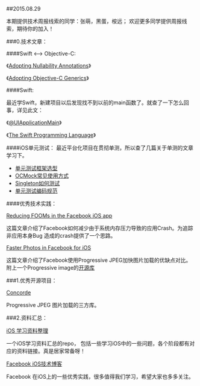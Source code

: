 ##2015.08.29

本期提供技术周报线索的同学：张萌，黑蛋，桉远； 欢迎更多同学提供周报线索，期待你的加入！

###0.技术文章：

####Swift <--> Objective-C:

《[Adopting Nullability Annotations](http://www.miqu.me/blog/2015/04/17/adopting-nullability-annotations/)》

《[Adopting Objective-C Generics](http://www.miqu.me/blog/2015/06/09/adopting-objectivec-generics/)》


####Swift:

最近学Swift，新建项目以后发现找不到以前的main函数了。就查了一下怎么回事，详见此文：

《[@UIApplicationMain](http://swifter.tips/uiapplicationmain/)》

《[The Swift Programming Language](http://wiki.jikexueyuan.com/project/swift/)》


####iOS单元测试：
最近平台化项目在贯彻单测，所以查了几篇关于单测的文章学习下。

* [单元测试框架选型](http://zixun.github.io/blog/2015/04/11/iosdan-yuan-ce-shi-xi-lie-dan-yuan-ce-shi-kuang-jia-xuan-xing/)
* [OCMock常见使用方式](http://zixun.github.io/blog/2015/04/16/iosdan-yuan-ce-shi-xi-lie-yi-ocmockchang-jian-shi-yong-fang-shi/)
* [Singleton如何测试](http://zixun.github.io/blog/2015/04/16/iosdan-yuan-ce-shi-xi-lie-singletonru-he-ce-shi/)
* [单元测试编码规范](http://zixun.github.io/blog/2015/04/16/iosdan-yuan-ce-shi-xi-lie-dan-yuan-ce-shi-bian-ma-gui-fan/)


####优秀技术实践：

[Reducing FOOMs in the Facebook iOS app](https://code.facebook.com/posts/1146930688654547/reducing-fooms-in-the-facebook-ios-app/?utm_campaign=iOS%2BDev%2BWeekly&utm_medium=email&utm_source=iOS_Dev_Weekly_Issue_213)

这篇文章介绍了Facebook如何减少由于系统内存压力导致的应用Crash。为追踪非应用本身Bug 造成的crash提供了一个思路。

[Faster Photos in Facebook for iOS](https://code.facebook.com/posts/857662304298232/faster-photos-in-facebook-for-ios/)

这篇文章介绍了Facebook使用Progressive JPEG加快图片加载的优缺点对比。附上一个Progressive image的[开源库](https://github.com/contentful-labs/Concorde)

###1.优秀开源项目：

[Concorde](https://github.com/contentful-labs/Concorde)

Progressive JPEG 图片加载的三方库。

###2.资料汇总：

[iOS 学习资料整理](https://github.com/Aufree/trip-to-iOS)

一个iOS学习资料汇总的repo， 包括一些学习iOS中的一些问题，各个阶段都有对应的资料链接。真是居家常备呀！

[Facebook iOS技术博客](https://code.facebook.com/ios/)

Facebook 在iOS上的一些优秀实践，很多值得我们学习，希望大家也多多关注。
